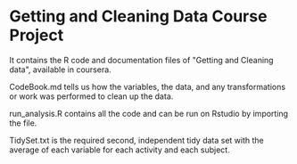 # Getting and Cleaning Data Course Project
It contains the R code and documentation files of "Getting and Cleaning data", available in coursera.

CodeBook.md tells us how the variables, the data, and any transformations or work was performed to clean up the data.

run_analysis.R contains all the code and can be run on Rstudio by importing the file.

TidySet.txt is the required second, independent tidy data set with the average of each variable for each activity and each subject.


